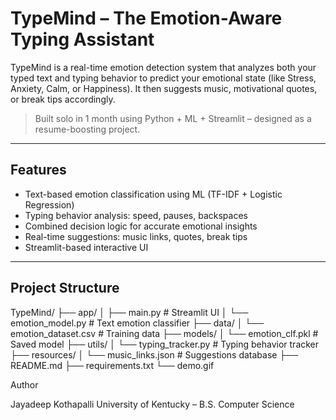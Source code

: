 # TypeMind – The Emotion-Aware Typing Assistant

TypeMind is a real-time emotion detection system that analyzes both your typed text and typing behavior to predict your emotional state (like Stress, Anxiety, Calm, or Happiness). It then suggests music, motivational quotes, or break tips accordingly.

> Built solo in 1 month using Python + ML + Streamlit – designed as a resume-boosting project.

---

## Features

- Text-based emotion classification using ML (TF-IDF + Logistic Regression)
- Typing behavior analysis: speed, pauses, backspaces
- Combined decision logic for accurate emotional insights
- Real-time suggestions: music links, quotes, break tips
- Streamlit-based interactive UI

---

## Project Structure
TypeMind/
├── app/
│ ├── main.py # Streamlit UI
│ └── emotion_model.py # Text emotion classifier
├── data/
│ └── emotion_dataset.csv # Training data
├── models/
│ └── emotion_clf.pkl # Saved model
├── utils/
│ └── typing_tracker.py # Typing behavior tracker
├── resources/
│ └── music_links.json # Suggestions database
├── README.md
├── requirements.txt
└── demo.gif

Author

Jayadeep Kothapalli
University of Kentucky – B.S. Computer Science
